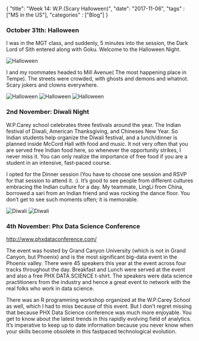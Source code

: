 {
    "title": "Week 14: W.P.(Scary Halloween)",
    "date": "2017-11-06",
    "tags" : ["MS in the US"],
    "categories" : ["Blog"]
}

<h3> October 31th: Halloween </h3>

I was in the MGT class, and suddenly, 5 minutes into the session, the Dark Lord of Sith entered along with Goku. Welcome to the Halloween Night.

![Halloween](/images/MSBA/14/23000099_10155603311040937_6677006345729279009_o.jpg)


I and my roommates headed to Mill Avenue( The most happening place in Tempe). The streets were crowded, with ghosts and demons and whatnot. Scary jokers and clowns everywhere.

![Halloween](/images/MSBA/14/IMG_20171031_225511.jpg)
![Halloween](/images/MSBA/14/IMG_20171031_230101_01.jpg)
![Halloween](/images/MSBA/14/IMG_20171031_232336.jpg)

<h3> 2nd November: Diwali Night </h3>

W.P.Carey school celebrates three festivals around the year. The Indian festival of Diwali, American Thanksgiving, and Chineses New Year. So Indian students help organize the Diwali festival, and a lunch/dinner is planned inside McCord Hall with food and music. It not very often that you are served free Indian food here, so whenever the opportunity strikes, I never miss it. You can only realize the importance of free food if you are a student in an intensive, fast-paced course.

I opted for the Dinner session (You have to choose one session and RSVP for that session to attend it. :). It’s good to see people from different cultures embracing the Indian culture for a day. My teammate, LingLi from China, borrowed a sari from an Indian friend and was rocking the dance floor. You don’t get to see such moments often; it is memorable.

![Diwali](/images/MSBA/14/IMG_20171102_182010.jpg)
![Diwali](/images/MSBA/14/IMG_20171102_182018.jpg)

<h3> 4th November: Phx Data Science Conference </h3>

http://www.phxdataconference.com/

The event was hosted by Grand Canyon University (which is not in Grand Canyon, but Phoenix) and is the most significant big-data event in the Phoenix valley. There were 45 speakers this year at the event across four tracks throughout the day. Breakfast and Lunch were served at the event and also a free PHX DATA SCIENCE t-shirt. The speakers were data science practitioners from the industry and hence a great event to network with the real folks who work in data science.

There was an R programming workshop organized at the W.P.Carey School as well, which I had to miss because of this event. But I don’t regret missing that because PHX Data Science conference was much more enjoyable. You get to know about the latest trends in this rapidly evolving field of analytics. It’s imperative to keep up to date information because you never know when your skills become obsolete in this fastpaced technological evolution.
